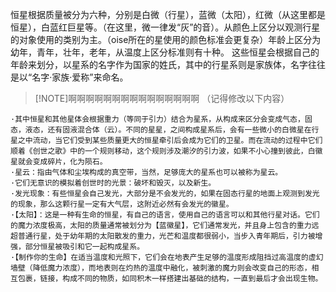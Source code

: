 恒星根据质量被分为六种，分别是白微（行星），蓝微（太阳），红微（从这里都是恒星），白蓝红巨星等。（在这里，微一律发“灰”的音）。从颜色上区分以观测行星的对象使用的类别为主。（oise所在的星使用的颜色标准会更复杂）年龄上区分为幼年，青年，壮年，老年，从温度上区分标准则有十种。
这些恒星会根据自己的年龄来划分，以星系的名字作为国家的姓氏，其中的行星系则是家族体，名字往往是以“名字·家族·爱称”来命名。

> [!NOTE]啊啊啊啊啊啊啊啊啊啊啊啊啊啊啊
> （记得修改以下内容）

	·其中恒星和其他星体会根据重力（等同于引力）结合为星系，从构成来区分会变成气态，固态，液态，还有固液混合体（云）。不同的星星，之间构成星系后，会有一些微小的白微星在行星之中流动，当它们受到某些质量更大的恒星牵引后会成为它们的卫星。而在流动的过程中它们顺着《创世之歌》中的一个规则移动，这个规则涉及潮汐的引力波，如果不小心撞到彼此，白徽星就会变成碎片，化为陨石。
	·星云：指由气体和尘埃构成的真空带，当然，足够庞大的星系也可以被称为星云。
	·它们无意识的模拟着创世时的光景：破坏和毁灭，以及新生。 
	·发光现象：有些恒星会自己发光，大部分是不会发光的，如果在固态行星的地面上观测到发光的现象，那么这颗行星一定有大气层，这附近必然有会发光的徽星。
	·【太阳】：这是一种有生命的恒星，有自己的语言，使用自己的语言可以和其他行星对话。它们的魔力浓度极高，太阳的质量通常被划分为【蓝徽星】，它们通常发光，并且身上包含的重力远超普通行星，处于幼年期的太阳散发的重力，光芒和温度都很弱小，当步入青年期后，引力被增强，部分恒星被吸引和它一起构成星系。
	·【制作你的生命】在适当温度和光照下，它们会在地表产生足够的温度形成阻挡过高温度的虚幻墙壁（降低魔力浓度），而地表则在灼热的温度中融化，被刺激的魔力则会改变自己的形态，相互包裹，链接，构成不同的物质，如同积木一样搭建出基础的结构，一直到最后才会出现生物。